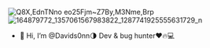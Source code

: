 ![Q8X,EdnTNno eo25Fjm~Z7By,M3Nme,Brp](https://user-images.githubusercontent.com/105461106/171967140-6f6cdd81-28ec-44c5-b836-5a5cceeba3ca.jpg)
![164879772_1357061567983822_1287741925555631729_n](https://user-images.githubusercontent.com/105461106/171967052-c79a28db-d088-425d-a993-1c4627d1e12b.jpg)
- 👋 Hi, I’m @Davids0nn🌗
Dev & bug hunter❤🔥💻



